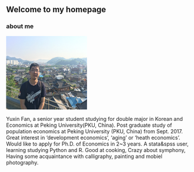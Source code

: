 ## Welcome to my homepage

### about me

<img src="/images/fyxgz.jpg" class="floatpic" width="220" height="200">

Yuxin Fan, a senior year student studying for double major in Korean and Economics at Peking University(PKU, China). Post graduate study of population economics at Peking University (PKU, China) from Sept. 2017. Great interest in ‘development economics’, ‘aging’ or ‘heath economics’. Would like to apply for Ph.D. of Economics in 2~3 years. A stata&spss user, learning studying Python and R.  Good at cooking, Crazy about symphony, Having some acquaintance with calligraphy, painting and mobiel photography.



[Korean]:https://www.sfl.pku.edu.cn/
[Economics]:https://www.nsd.pku.edu.cn/
[Peking University (PKU, China))]:https://www.pku.edu.cn/
